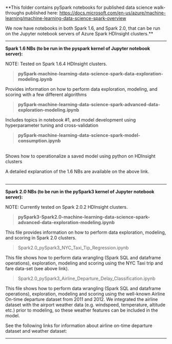 **This folder contains pySpark notebooks for published data science walk-throughs published here: https://docs.microsoft.com/en-us/azure/machine-learning/machine-learning-data-science-spark-overview

We now have notebooks in both Spark 1.6, and Spark 2.0, that can be run on the Jupyter notebook servers of Azure Spark HDInsight clusters.**

------------------------------------------------------------------------------------------------------------
**Spark 1.6 NBs (to be run in the pyspark kernel of Jupyter notebook server):**

NOTE: Tested on Spark 1.6.4 HDInsight clusters.

> **pySpark-machine-learning-data-science-spark-data-exploration-modeling.ipynb**

Provides information on how to perform data exploration, modeling, and scoring with a few different algorithms
<br>


> **pySpark-machine-learning-data-science-spark-advanced-data-exploration-modeling.ipynb**

Includes topics in notebook #1, and model development using hyperparameter tuning and cross-validation
<br>

> **pySpark-machine-learning-data-science-spark-model-consumption.ipynb**

<br>
Shows how to operationalize a saved model using python on HDInsight clusters
<br>

A detailed explanation of the 1.6 NBs are available on the above link.
<br>
<br>

-------------------------------------------------------------------------------------------------------------
**Spark 2.0 NBs (to be run in the pySpark3 kernel of Jupyter notebook server):**

NOTE: Currently tested on Spark 2.0.2 HDInsight clusters.

> **pySpark3-Spark2.0-machine-learning-data-science-spark-advanced-data-exploration-modeling.ipynb**

This file provides information on how to perform data exploration, modeling, and scoring in Spark 2.0 clusters.

> Spark2.0_pySpark3_NYC_Taxi_Tip_Regression.ipynb

This file shows how to perform data wrangling (Spark SQL and dataframe operations), exploration, modeling and scoring using the NYC Taxi trip and fare data-set (see above link).

> Spark2.0_pySpark3_Airline_Departure_Delay_Classification.ipynb

This file shows how to perform data wrangling (Spark SQL and dataframe operations), exploration, modeling and scoring using the well-known Airline On-time departure dataset from 2011 and 2012. We integrated the airline dataset with the airport weather data (e.g. windspeed, temperature, altitude etc.) prior to modeling, so these weather features can be included in the model.

See the following links for information about airline on-time departure dataset and weather dataset:
<br>

 
-------------------------------------------------------------------------------------------------------------
